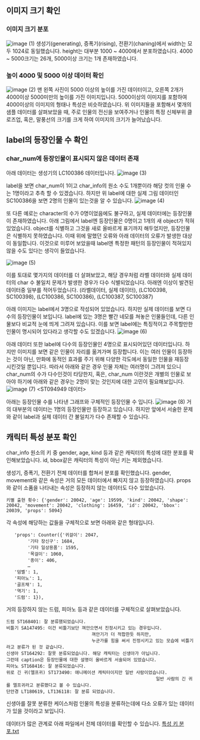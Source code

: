 
## 이미지 크기 확인
### 이미지 크기 분포
![image (1)](https://github.com/user-attachments/assets/2a3a6d6a-bbb1-48a3-a5ea-87f8ba412411)
생성기(generating), 증폭기(rising), 전환기(chaning)에서 width는 모두 1024로 동일했습니다.
height는 대부분 1000 ~ 4000에서 분포하였습니다.
4000 ~ 5000크기는 26개, 5000이상 크기는 1개 존재하였습니다.

### 높이 4000 및 5000 이상 데이터 확인
![image (2)](https://github.com/user-attachments/assets/21e691fb-6498-478a-9eb9-536b3d864174)
맨 왼쪽 사진이 5000 이상의 높이를 가진 데이터이고, 오른쪽 2개가 4000이상 5000미만의 높이를 가진 이미지입니다.
5000이상의 이미지를 포함하여 4000이상의 이미지의 형태나 특성은 비슷하였습니다.
위 이미지들을 포함해서 몇개의 샘플 데이터를 살펴보았을 때, 주로 인물의 전신을 보여주거나 인물의 특정 신체부위 클로즈업, 혹은, 말풍선의 크기를 크게 하여 이미지의 크기가 늘어났습니다.

## label의 등장인물 수 확인
### char_num에 등장인물이 표시되지 않은 데이터 존재
아래 데이터는 생성기의 LC100386 데이터입니다.
![image (3)](https://github.com/user-attachments/assets/1b70d1c6-c4d0-4bd7-86c0-9209b348f9f8)

label을 보면 char_num이 1이고 char_info의 원소 수도 1개뿐이라 해당 컷의 인물 수는 1명이라고 추측 할 수 있겠습니다.
하지만 위 label에 대한 실제 그림 데이터인 SC100386을 보면 2명의 인물이 있는것을 알 수 있습니다.
![image (4)](https://github.com/user-attachments/assets/67937c04-fe17-48f9-b7de-d1a441d3a3a6)

또 다른 예로는 character의 수가 0명이었음에도 불구하고, 실제 데이터에는 등장인물이 존재하였습니다. 
아래 그림에서 label엔 등장인물은 0명이고 1개의 새 object가 적혀있었습니다. 
object를 식별하고 그것을 새로 올바르게 표기까지 해두었지만, 등장인물은 식별하지 못하였습니다. 
이때 위에 말했던 오류와 아래 데이터의 오류가 발생한 대상이 동일합니다. 
이것으로 미루어 보았을때 label엔 특정한 패턴의 등장인물이 적혀있지 않을 수도 있다는 생각이 들었습니다.

![image (5)](https://github.com/user-attachments/assets/383ce4d2-a097-4da5-beb9-c2f4cb6dc293)

이를 토대로 몇가지의 데이터를 더 살펴보았고, 해당 경우처럼 라벨 데이터와 실제 데이터의 char 수 불일치 문제가 발생한 경우가 다수 식별되었습니다.
아래엔 이상이 발견된 데이터중 일부를 적어두었습니다.
(라벨데이터, 실제 데이터), (LC100398, SC100398), (LC100386, SC100386), (LC100387, SC100387)

아래 이미지는 label에서 3명으로 작성되어 있었습니다. 
하지만 실제 데이터를 보면 다수의 등장인물이 보입니다. 
label에 있는 3명은 빨간 네모를 쳐놓은 인물들인데, 다른 인물보다 비교적 눈에 띄게 그려져 있습니다.
이를 보면 label에는 특징적이고 주목할만한 인물이 명시되어 있다라고 생각할 수도 있겠습니다.
![image (6)](https://github.com/user-attachments/assets/09714187-9cf0-468d-a2f1-540bbd69e4b0)

아래 데이터 또한 label에 다수의 등장인물인 4명으로 표시되어있던 데이터입니다. 
하지만 이미지를 보면 같은 인물이 자리를 옮겨가며 등장합니다. 
이는 여러 인물이 등장하는 것이 아닌, 만화에 동적인 효과를 주기 위해 다양한 각도에서 동일한 인물을 재등장 시킨것일 뿐입니다. 
따라서 아래와 같은 경우 인물 자체는 여러명이 그려져 있으니 char_num의 수가 다수인것이 타당한지,
혹은, char_num 이란것은 개별의 인물로 보아야 하기에 아래와 같은 경우는 2명이 맞는 것인지에 대한 고민이 필요해보입니다.
![image (7)](https://github.com/user-attachments/assets/8a9e7406-64c1-4b3c-9c43-b9b3f19500b4)
                                                                   <ST094949 데이터>

아래는 등장인물 수를 나타낸 그래프와 구체적인 등장인물 수 입니다.
![image (8)](https://github.com/user-attachments/assets/015d54f3-26f4-4bad-ae94-e0ee85fc2a5d)
거의 대부분의 데이터는 1명의 등장인물만 등장하고 있습니다. 
하지만 앞에서 서술한 문제와 같이 label과 실제 데이터 간 불일치가 다수 존재할 수 있습니다.

## 캐릭터 특성 분포 확인
char_info 원소의 키 중 gender, age, kind 등과 같은 캐릭터의 특성에 대한 분포를 확인해보았습니다.
id, bbox같은 캐릭터의 특성이 아닌 키는 제외했습니다. 

생성기, 증폭기, 전환기 전체 데이터를 합쳐서 분포를 확인했습니다.
gender, movement와 같은 속성은 거의 모든 데이터에서 빠지지 않고 등장하였습니다. 
props와 같이 소품을 나타내는 속성은 등장하지 않는 데이터도 다수 있었습니다.
```
키별 출현 횟수: {'gender': 20042, 'age': 19599, 'kind': 20042, 'shape': 20042, 'movement': 20042, 'clothing': 16459, 'id': 20042, 'bbox': 20039, 'props': 5094}
```

각 속성에 해당하는 값들을 구체적으로 보면 아래와 같은 형태입니다.
```
   'props': Counter({'귀걸이': 2047,
		'기타 장신구': 1684,
		'기타 일상용품': 1595,
		'목걸이': 1060,
		'종이': 406,
		…
   '덤벨': 1,
   '피아노': 1,
   '골프채': 1,
   '역기': 1,
   '드럼': 1}),
```
거의 등장하지 않는 드럼, 피아노 등과 같은 데이터를 구체적으로 살펴보았습니다.
```
드럼 ST168401: 잘 분류했되었습니다.
비틀기 SA147495: 이건 비틀기보단 껴안으면서 진정시키고 있는 경우입니다. 
								껴안기가 더 적합한듯 하지만,
								누군가를 힘을 써서 진정시키고 있는 모습에 비틀기라고 분류가 된 것 같습니다.
신생아 ST164292: 잘못 분류되었습니다. 해당 캐릭터는 신생아가 아닙니다.
그런데 caption은 등장인물에 대한 설명이 올바르게 서술되어 있었습니다.
피아노 ST168416: 잘 분류되었습니다.
위로 긴 귀(엘프귀) ST173490: 애니메이션 캐릭터이지만 일반 사람이었습니다.
														일반 사람의 긴 귀를 엘프귀라고 분류했다고 볼 수 있습니다.
단안경 LT180619, LT136118: 잘 분류 되었습니다.
```
신생아를 잘못 분류한 케이스처럼 인물의 특성을 분류하는데에 다소 오류가 있는 데이터가 있을 것이라고 보입니다.

데이터가 많은 관계로 아래 파일에서 전체 데이터를 확인할 수 있습니다.
[특성 키 분포.txt](https://github.com/user-attachments/files/20203225/default.txt)


